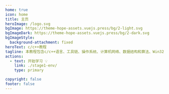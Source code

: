 ```yaml
---
home: true
icon: home
title: 主页
heroImage: /logo.svg
bgImage: https://theme-hope-assets.vuejs.press/bg/2-light.svg
bgImageDark: https://theme-hope-assets.vuejs.press/bg/2-dark.svg
bgImageStyle:
  background-attachment: fixed
heroText: c/c++教程
tagline: 本教程包含c/c++语言、工具链、操作系统、计算机网络、数据结构和算法、Win32/MFC、Linux、QT等相关知识。
actions:
  - text: 开始学习 💡
    link: ./stage1-env/
    type: primary

copyright: false
footer: false
---
```


